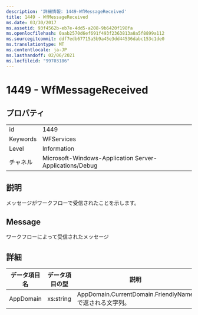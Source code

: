 ```yaml
---
description: '詳細情報: 1449-WfMessageReceived'
title: 1449 - WfMessageReceived
ms.date: 03/30/2017
ms.assetid: 93f4562b-eb7e-4dd5-a208-9b6420f198fa
ms.openlocfilehash: 0aab2570d6ef691f493f2363813a8a5f8899a112
ms.sourcegitcommit: ddf7edb67715a5b9a45e3dd44536dabc153c1de0
ms.translationtype: MT
ms.contentlocale: ja-JP
ms.lasthandoff: 02/06/2021
ms.locfileid: "99703186"
---
```

# <a name="1449---wfmessagereceived"></a>1449 - WfMessageReceived

## <a name="properties"></a>プロパティ  
  
|||  
|-|-|  
|id|1449|  
|Keywords|WFServices|  
|Level|Information|  
|チャネル|Microsoft-Windows-Application Server-Applications/Debug|  
  
## <a name="description"></a>説明  

 メッセージがワークフローで受信されたことを示します。  
  
## <a name="message"></a>Message  

 ワークフローによって受信されたメッセージ  
  
## <a name="details"></a>詳細  
  
|データ項目名|データ項目の型|説明|  
|--------------------|--------------------|-----------------|  
|AppDomain|xs:string|AppDomain.CurrentDomain.FriendlyName で返される文字列。|

